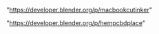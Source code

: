  
"https://developer.blender.org/p/macbookcutinker"


"https://developer.blender.org/p/hempcbdplace"


 
